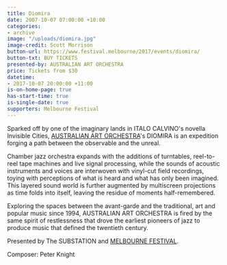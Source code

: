 ```yaml
---
title: Diomira
date: 2007-10-07 07:00:00 +10:00
categories:
- archive
image: "/uploads/diomira.jpg"
image-credit: Scott Morrison
button-url: https://www.festival.melbourne/2017/events/diomira/
button-txt: BUY TICKETS
presented-by: AUSTRALIAN ART ORCHESTRA
price: Tickets from $30
datetime:
- 2017-10-07 20:00:00 +11:00
is-on-home-page: true
has-start-time: true
is-single-date: true
supporters: Melbourne Festival
---
```


Sparked off by one of the imaginary lands in ITALO CALVINO's novella Invisible Cities, [AUSTRALIAN ART ORCHESTRA](http://www.aao.com.au/)'s DIOMIRA is an expedition forging a path between the observable and the unreal.

Chamber jazz orchestra expands with the additions of turntables, reel-to-reel tape machines and live signal processing, while the sounds of acoustic instruments and voices are interwoven with vinyl-cut field recordings, toying with perceptions of what is heard and what has only been imagined. This layered sound world is further augmented by multiscreen projections as time folds into itself, leaving the residue of moments half-remembered.

Exploring the spaces between the avant-garde and the traditional, art and popular music since 1994, AUSTRALIAN ART ORCHESTRA is fired by the same spirit of restlessness that drove the earliest pioneers of jazz to produce music that defined the twentieth century.

Presented by The SUBSTATION and [MELBOURNE FESTIVAL](https://www.festival.melbourne/).

Composer: Peter Knight



